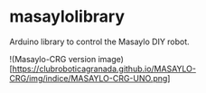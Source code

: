 # masaylolibrary
Arduino library to control the Masaylo DIY robot.  

!(Masaylo-CRG version image)[https://clubroboticagranada.github.io/MASAYLO-CRG/img/indice/MASAYLO-CRG-UNO.png]
